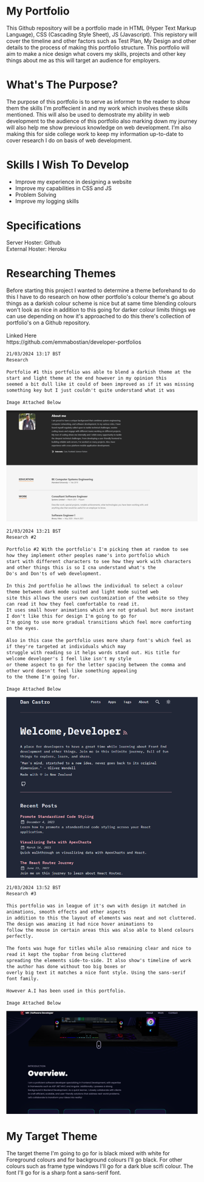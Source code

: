 <h1>My Portfolio</h1>
This Github repository will be a portfolio made in HTML (Hyper Text Markup Language), CSS (Cascading Style Sheet), JS (Javascript). This repistory will cover the timeline and other factors such as Test Plan, My Design and other details to the process of making this portfolio structure. This portfolio will aim to make a nice design what covers my skills, projects and other key things about me as this will target an audience for employers.

<h1>What's The Purpose?</h1>

The purpose of this portfolio is to serve as informer to the reader to show them the skills I'm proffecient in and my work which involves these skills mentioned. This will also be used to demostrate my ability in web development to the audience of this portfolio also marking down my journey will also help me show previous knowledge on web development. I'm also making this for side college work to keep my information up-to-date to cover research I do on basis of web development.

<h1>Skills I Wish To Develop</h1>

<ul>
  <li>Improve my experience in designing a website</li>
  <li>Improve my capabilities in CSS and JS</li>
  <li>Problem Solving</li>
  <li>Improve my logging skills</li>
</ul>

<h1>Specifications</h1>
Server Hoster: Github<br>
External Hoster: Heroku

<h1>Researching Themes</h1>
Before starting this project I wanted to determine a theme beforehand to do this I have to do research on how other portfolio's colour theme's go about things as a darkish colour scheme is nice but at same time blending colours won't look as nice in addition to this going for darker colour limits things we can use depending on how it's approached to do this there's collection of portfolio's on a Github repository.
<br>
<br>
Linked Here<br>
https://github.com/emmabostian/developer-portfolios

```
21/03/2024 13:17 BST
Research

Portfolio #1 this portfolio was able to blend a darkish theme at the start and light theme at the end however in my opinion this
seemed a bit dull like it could of been improved as if it was missing something key but I just couldn't quite understand what it was 

Image Attached Below
```
<img src="/Images/Portfolio1.png" alt="This is the first Portfolio's skills section what I felt was bit dull">

```
21/03/2024 13:21 BST
Research #2

Portfolio #2 With the portfolio's I'm picking them at random to see how they implement other peoples name's into portfolio which
start with different characters to see how they work with characters and other things this is so I cna understand what's the
Do's and Don'ts of web development.

In this 2nd portfolio he allows the individual to select a colour theme between dark mode suited and light mode suited web
site this allows the users own customization of the website so they can read it how they feel comfortable to read it.
It uses small hover animations which are not gradual but more instant I don't like this for design I'm going to go for
I'm going to use more gradual transitions which feel more comforting on the eyes.

Also in this case the portfolio uses more sharp font's which feel as if they're targeted at individuals which may
struggle with reading so it helps words stand out. His title for welcome developer's I feel like isn't my style
or theme aspect to go for the letter spacing between the comma and other word doesn't feel like something appealing
to the theme I'm going for.

Image Attached Below
```
<img src="/Images/Portfolio2.png" alt="This is the 2nd portfolio.">

```
21/03/2024 13:52 BST
Research #3

This portfolio was in league of it's own with design it matched in animations, smooth effects and other aspects
in addition to this the layout of elements was neat and not cluttered. The design was amazing it had nice hover animations to
follow the mouse in certain areas this was also able to blend colours perfectly.

The fonts was huge for titles while also remaining clear and nice to read it kept the topbar from being cluttered
spreading the elements side-to-side. It also show's timeline of work the author has done without too big boxes or
overly big text it matches a nice font style. Using the sans-serif font family.

However A.I has been used in this portfolio.

Image Attached Below
```
<img src="/Images/Portfolio3.png" alt="This is the 3rd Portfolio">

<h1>My Target Theme</h1>

The target theme I'm going to go for is black mixed with white for Foreground colours and for background colours I'll go black.
For other colours such as frame type windows I'll go for a dark blue scifi colour. The font I'll go for is a sharp font a
sans-serif font.
